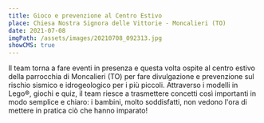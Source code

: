 ```yaml
---
title: Gioco e prevenzione al Centro Estivo
place: Chiesa Nostra Signora delle Vittorie - Moncalieri (TO)
date: 2021-07-08
imgPath: /assets/images/20210708_092313.jpg
showCMS: true
---
```

<!--StartFragment-->

Il team torna a fare eventi in presenza e questa volta ospite al centro estivo della parrocchia di Moncalieri (TO) per fare divulgazione e prevenzione sul rischio sismico e idrogeologico per i più piccoli. Attraverso i modelli in Lego®, giochi e quiz, il team riesce a trasmettere concetti così importanti in modo semplice e chiaro: i bambini, molto soddisfatti, non vedono l'ora di mettere in pratica ciò che hanno imparato!

<!--EndFragment-->